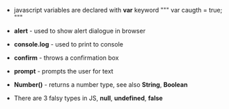 
- javascript variables are declared with **var** keyword
    """
        var caugth = true;
    """

- **alert** - used to show alert dialogue in browser
- **console.log** - used to print to console
- **confirm** - throws a confirmation box
- **prompt** - prompts the user for text

- **Number()** - returns a number type, see also **String**, **Boolean**
- There are 3 falsy types in JS, __null__, __undefined__, __false__
